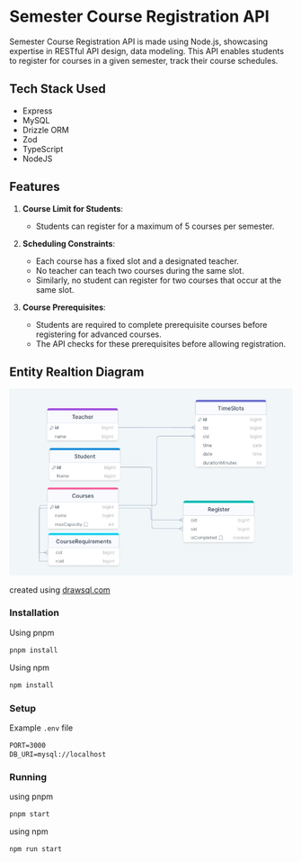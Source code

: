 # Semester Course Registration API

Semester Course Registration API is made using Node.js, showcasing expertise in RESTful API design, data modeling. This API enables students to register for courses in a given semester, track their course schedules.

## Tech Stack Used

- Express
- MySQL
- Drizzle ORM
- Zod
- TypeScript
- NodeJS

## Features

1. **Course Limit for Students**:

   - Students can register for a maximum of 5 courses per semester.

2. **Scheduling Constraints**:

   - Each course has a fixed slot and a designated teacher.
   - No teacher can teach two courses during the same slot.
   - Similarly, no student can register for two courses that occur at the same slot.

3. **Course Prerequisites**:
   - Students are required to complete prerequisite courses before registering for advanced courses.
   - The API checks for these prerequisites before allowing registration.

## Entity Realtion Diagram

![Relation Diagram](./docs/ERD.jpg)

created using [drawsql.com](https://drawsql.app/)

### Installation

Using pnpm

```sh
pnpm install
```

Using npm

```sh
npm install
```

### Setup

Example `.env` file

```.env
PORT=3000
DB_URI=mysql://localhost
```

### Running

using pnpm

```sh
pnpm start
```

using npm

```sh
npm run start
```

